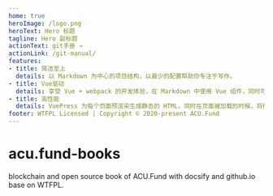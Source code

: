 ```yaml
---
home: true
heroImage: /logo.png
heroText: Hero 标题
tagline: Hero 副标题
actionText: git手册 →
actionLink: /git-manual/
features:
- title: 简洁至上
  details: 以 Markdown 为中心的项目结构，以最少的配置帮助你专注于写作。
- title: Vue驱动
  details: 享受 Vue + webpack 的开发体验，在 Markdown 中使用 Vue 组件，同时可以使用 Vue 来开发自定义主题。
- title: 高性能
  details: VuePress 为每个页面预渲染生成静态的 HTML，同时在页面被加载的时候，将作为 SPA 运行。
footer: WTFPL Licensed | Copyright © 2020-present ACU.Fund
---
```


# acu.fund-books
blockchain and open source book of ACU.Fund with docsify and github.io base on WTFPL.
